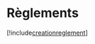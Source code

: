 # Règlements

[!include[creationreglement](reglements.creationreglement.autogen.md)]





























































































